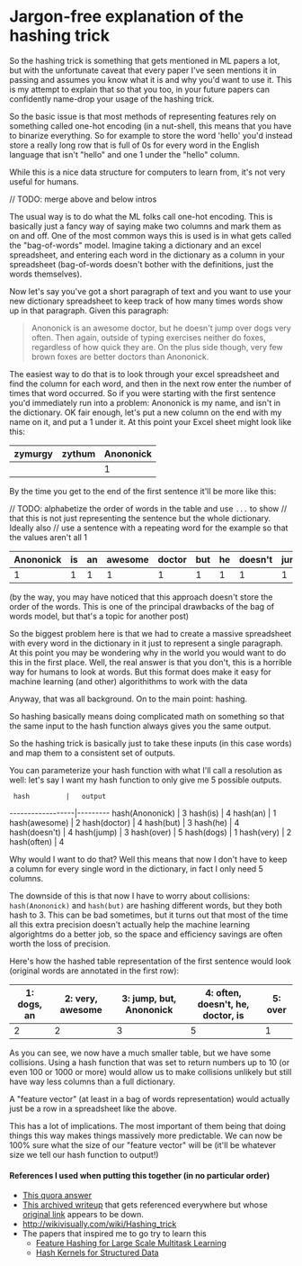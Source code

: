 # Jargon-free explanation of the hashing trick

So the hashing trick is something that gets mentioned in ML papers a
lot, but with the unfortunate caveat that every paper I've seen
mentions it in passing and assumes you know what it is and why you'd
want to use it. This is my attempt to explain that so that you too, in
your future papers can confidently name-drop your usage of the hashing
trick.

So the basic issue is that most methods of representing features rely
on something called one-hot encoding (in a nut-shell, this means that
you have to binarize everything. So for example to store the word
'hello' you'd instead store a really long row that is full of 0s for
every word in the English language that isn't "hello" and one 1 under
the "hello" column.

While this is a nice data structure for computers to learn from, it's
not very useful for humans.

// TODO: merge above and below intros

The usual way is to do what the ML folks call one-hot encoding. This is
basically just a fancy way of saying make two columns and mark them as
on and off.  One of the most common ways this is used is in what gets
called the "bag-of-words" model. Imagine taking a dictionary and an
excel spreadsheet, and entering each word in the dictionary as a
column in your spreadsheet (bag-of-words doesn't bother with the
definitions, just the words themselves).

Now let's say you've got a short paragraph of text and you want to use
your new dictionary spreadsheet to keep track of how many times words
show up in that paragraph. Given this paragraph:

> Anononick is an awesome doctor, but he doesn't jump over dogs very
  often. Then again, outside of typing exercises neither do foxes,
  regardless of how quick they are. On the plus side though, very few
  brown foxes are better doctors than Anononick.


The easiest way to do that is to look through your excel spreadsheet
and find the column for each word, and then in the next row enter the
number of times that word occurred. So if you were starting with the
first sentence you'd immediately run into a problem: Anononick is my name,
and isn't in the dictionary. OK fair enough, let's put a new column on
the end with my name on it, and put a 1 under it. At this point your
Excel sheet might look like this:


| zymurgy | zythum | Anononick |
----------|--------|-----|
|         |        | 1   |

By the time you get to the end of the first sentence it'll be more
like this:


<!-- 
	TODO: update table to show that order doesn't matter, and ideally
	use a repeating word so that the values aren't all 1
-->
 
 // TODO: alphabetize the order of words in the table and use `...` to show 
 // that this is not just representing the sentence but the whole dictionary. Ideally also
 // use a sentence with a repeating word for the example so that the values aren't all 1
 
Anononick | is | an | awesome | doctor | but | he | doesn't | jump | over | dogs | very | often
----|----|----|---------|--------|-----|----|---------|------|------|------|------|-----
 1  |  1 | 1  |    1    |    1   |  1  |  1 |   1     |   1  |   1  |  1   |  1   |   1 
 

(by the way, you may have noticed that this approach doesn't
store the order of the words. This is one of the principal drawbacks
of the bag of words model, but that's a topic for another post)

So the biggest problem here is that we had to create a massive
spreadsheet with every word in the dictionary in it just to represent
a single paragraph. At this point you may be wondering why in the
world you would want to do this in the first place. Well, the 
real answer is that you don't, this is a horrible way for humans to
look at words. But this format does make it easy for machine learning
(and other) algorithithms to work with the data

Anyway, that was all background. On to the main point: hashing.

So hashing basically means doing complicated math on something so that the same input to the hash function
always gives you the same output. 

<!--
Use a good metaphor. Fingerprints, social security numbers, something like this. Main point being
that a hash function will always return the same output for the same input. If I take your fingerprint
that fingerprint will always be unique to you even though it's not you.
-->


So the hashing trick is basically just to take these inputs (in this case words) and map them to
a consistent set of outputs.

You can parameterize your hash function with what I'll call a resolution as well: let's say I want my hash function to only
give me 5 possible outputs. 

     hash         |   output
------------------|---------
hash(Anononick)         |    3
hash(is)          |    4
hash(an)          |    1
hash(awesome)     |    2
hash(doctor)      |    4
hash(but)         |    3
hash(he)          |    4
hash(doesn't)     |    4
hash(jump)        |    3
hash(over)        |    5
hash(dogs)        |    1
hash(very)        |    2
hash(often)        |    4



Why would I want to do that? Well this means that now I don't have to keep a column for every single
word in the dictionary, in fact I only need 5 columns. 

The downside of this is that now I have to worry about collisions:
`hash(Anononick)` and `hash(but)` are hashing different words, but they both hash to 3. This can be bad sometimes, but it turns out that most
of the time all this extra precision doesn't actually help the machine
learning algorightms do a better job, so the space and efficiency
savings are often worth the loss of precision.

Here's how the hashed table representation of the first sentence would
look (original words are annotated in the first row):


1:  dogs, an | 2:  very, awesome | 3:  jump, but, Anononick | 4:  often, doesn't, he, doctor, is | 5:  over 
-------------|-------------------|--------------------|-----------------------------------|----------
2            |  2                |   3                |              5                    |    1


As you can see, we now have a much smaller table, but we have some
collisions. Using a hash function that was set to return numbers up to
10 (or even 100 or 1000 or more) would allow us to make collisions
unlikely but still have way less columns than a full dictionary.

A "feature vector" (at least in a bag of words representation) would
actually just be a row in a spreadsheet like the above.

This has a lot of implications. The most important of them being that
doing things this way makes things massively more predictable. We can
now be 100% sure what the size of our "feature vector" will be
(it'll be whatever size we tell our hash function to output!)

#### References I used when putting this together (in no particular order)

- [This quora answer](https://www.quora.com/Can-you-explain-feature-hashing-in-an-easily-understandable-way)
- [This archived writeup](https://web.archive.org/web/20160306094110/http://metaoptimize.com/qa/questions/6943/what-is-the-hashing-trick) that gets referenced everywhere but whose [original link](http://metaoptimize.com/qa/questions/6943/what-is-the-hashing-trick) appears to be down. 
- http://wikivisually.com/wiki/Hashing_trick
- The papers that inspired me to go try to learn this
	- [Feature Hashing for Large Scale Multitask Learning](https://arxiv.org/pdf/0902.2206.pdf)
	- [Hash Kernels for Structured Data](http://www.jmlr.org/papers/volume10/shi09a/shi09a.pdf)

